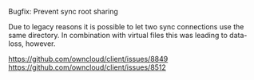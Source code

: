 Bugfix: Prevent sync root sharing

Due to legacy reasons it is possible to let two sync connections
use the same directory.
In combination with virtual files this was leading to data-loss, however.

https://github.com/owncloud/client/issues/8849
https://github.com/owncloud/client/issues/8512
